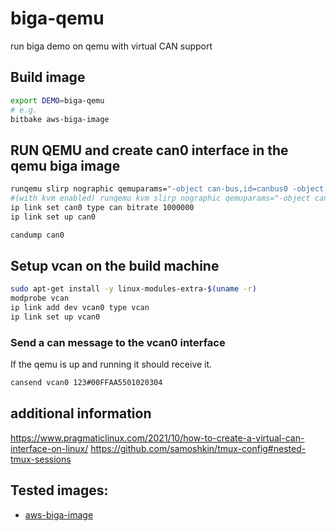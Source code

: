 # biga-qemu
run biga demo on qemu with virtual CAN support

## Build image
```bash
export DEMO=biga-qemu
# e.g.
bitbake aws-biga-image
```

## RUN QEMU and create can0 interface in the qemu biga image
```bash
runqemu slirp nographic qemuparams="-object can-bus,id=canbus0 -object can-host-socketcan,id=canhost0,if=vcan0,canbus=canbus0  -device kvaser_pci,canbus=canbus0"
#(with kvm enabled) runqemu kvm slirp nographic qemuparams="-object can-bus,id=canbus0 -object can-host-socketcan,id=canhost0,if=vcan0,canbus=canbus0  -device kvaser_pci,canbus=canbus0"
ip link set can0 type can bitrate 1000000
ip link set up can0

candump can0
```

## Setup vcan on the build machine
```bash
sudo apt-get install -y linux-modules-extra-$(uname -r)
modprobe vcan
ip link add dev vcan0 type vcan
ip link set up vcan0
```

### Send a can message to the vcan0 interface
If the qemu is up and running it should receive it.
```bash
cansend vcan0 123#00FFAA5501020304
```

## additional information
https://www.pragmaticlinux.com/2021/10/how-to-create-a-virtual-can-interface-on-linux/
https://github.com/samoshkin/tmux-config#nested-tmux-sessions


## Tested images:
- [aws-biga-image](/meta-aws-demos/recipes-core/images/aws-biga-image/README.md)
